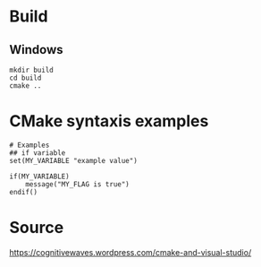 # Build
## Windows
```
mkdir build
cd build
cmake ..

```

# CMake syntaxis examples
```
# Examples
## if variable
set(MY_VARIABLE "example value")

if(MY_VARIABLE)
	message("MY_FLAG is true")
endif()
```

# Source
https://cognitivewaves.wordpress.com/cmake-and-visual-studio/